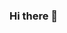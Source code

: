 ### Hi there 👋

<!--
**ightdragon/ightdragon** is a ✨ _special_ ✨ repository because its `README.md` (this file) appears on your GitHub profile.
https://kapwi.ng/c/tykIq3xn


<img src="https://github.com/ightdragon/ightdragon/blob/master/Always_Has_Been_Astronauts_github.jpeg" >

Here are some ideas to get you started:

- 🔭 I’m currently working on ...
- 🌱 I’m currently learning ...
- 👯 I’m looking to collaborate on ...
- 🤔 I’m looking for help with ...
- 💬 Ask me about ...
- 📫 How to reach me: ...
- 😄 Pronouns: ...
- ⚡ Fun fact: ...
-->
